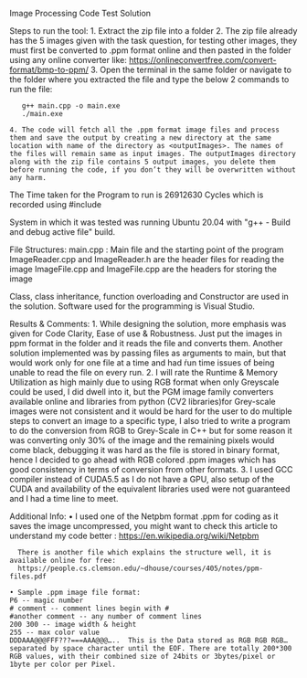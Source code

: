 Image Processing Code Test Solution

Steps to run the tool:
    1. Extract the zip file into a folder
    2. The zip file already has the 5 images given with the task question, for testing other images, they must first be converted to .ppm format online and then pasted in the folder using any online converter like: https://onlineconvertfree.com/convert-format/bmp-to-ppm/
    3. Open the terminal in the same folder or navigate to the folder where you extracted the file and type the below 2 commands to run the file: 
       
       g++ main.cpp -o main.exe
       ./main.exe
       
    4. The code will fetch all the .ppm format image files and process them and save the output by creating a new directory at the same location with name of the directory as <outputImages>. The names of the files will remain same as input images. The outputImages directory along with the zip file contains 5 output images, you delete them before running the code, if you don’t they will be overwritten without any harm.
       

The Time taken for the Program to run is 26912630 Cycles which is recorded using #include <chrono>


System in which it was tested was running Ubuntu 20.04 with "g++ - Build and debug active file" build.



File Structures:
main.cpp : Main file and the starting point of the program
ImageReader.cpp and ImageReader.h are the header files for reading the image
ImageFile.cpp and ImageFile.cpp are the headers for storing the image

Class, class inheritance, function overloading and Constructor are used in the solution. Software used for the programming is Visual Studio.


Results & Comments:
    1. While designing the solution, more emphasis was given for Code Clarity, Ease of use & Robustness. Just put the images in ppm format in the folder and it reads the file and converts them. Another solution implemented was by passing files as arguments to main, but that would work only for one file at a time and had ŕun time issues of being unable to read the file on every run.
    2. I will rate the Runtime & Memory Utilization as high mainly due to using RGB format when only Greyscale could be used, I did dwell into it, but the PGM image family converters available online and libraries from python (CV2 libraries)for Grey-scale images were not consistent and it would be hard for the user to do multiple steps to convert an image to a specific type, I also tried to write a program to do the conversion from RGB to Grey-Scale in C++ but for some reason it was converting only 30% of the image and the remaining pixels would come black, debugging it was hard as the file is stored in binary format, hence I decided to go ahead with RGB colored .ppm images which has good consistency in terms of conversion from other formats. 
    3. I used GCC compiler instead of CUDA5.5 as I do not have a GPU, also setup of the CUDA and availability of the equivalent libraries used were not guaranteed and I had a time line to meet.


Additional Info:
    • I used one of the Netpbm format .ppm for coding as it saves the image uncompressed, you might want to check this article to understand my code better : https://en.wikipedia.org/wiki/Netpbm
      
      There is another file which explains the structure well, it is available online for free:
      https://people.cs.clemson.edu/~dhouse/courses/405/notes/ppm-files.pdf

    • Sample .ppm image file format:
	P6 -- magic number 
	# comment -- comment lines begin with #  
	#another comment -- any number of comment lines 
	200 300 -- image width & height 
	255 -- max color value
	DDDAAA@@@FFF???===AAA@@@…..  This is the Data stored as RGB RGB RGB… separated by space character until the EOF. There are totally 200*300 RGB values, with their combined size of 24bits or 3bytes/pixel or 1byte per color per Pixel.
